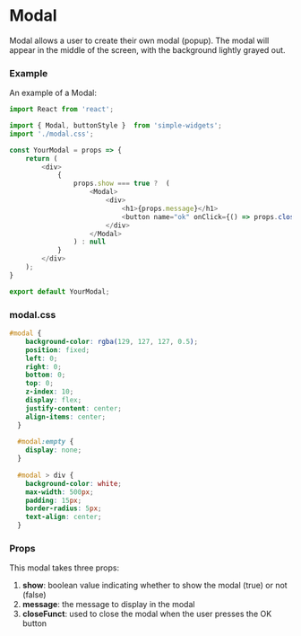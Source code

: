 # **Modal**

Modal allows a user to create their own modal (popup).  The modal will appear in the middle of the screen, with the background lightly grayed out.

### **Example**
An example of a Modal:

```javascript
import React from 'react';

import { Modal, buttonStyle }  from 'simple-widgets';
import './modal.css';

const YourModal = props => {
    return (
        <div>
            {
                props.show === true ?  (
                    <Modal>
                        <div>
                            <h1>{props.message}</h1>
                            <button name="ok" onClick={() => props.closeFunct(false)} style={buttonStyle} >OK</button>
                        </div>
                    </Modal>
                ) : null
            }
        </div>
    );
}

export default YourModal;
```

### **modal.css**

```css
#modal {
    background-color: rgba(129, 127, 127, 0.5);
    position: fixed;
    left: 0;
    right: 0;
    bottom: 0;
    top: 0;
    z-index: 10;
    display: flex;
    justify-content: center;
    align-items: center;
  }
  
  #modal:empty {
    display: none;
  }
  
  #modal > div {
    background-color: white;
    max-width: 500px;
    padding: 15px;
    border-radius: 5px;
    text-align: center;
  }
```

### **Props**
This modal takes three props:

1.  **show**: boolean value indicating whether to show the modal (true) or not (false)
2.  **message**: the message to display in the modal
3.  **closeFunct**: used to close the modal when the user presses the OK button